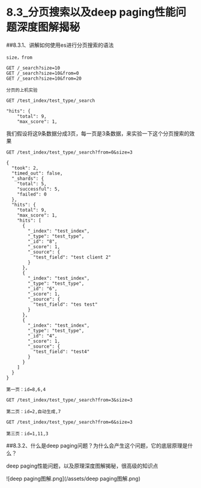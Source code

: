 # 8.3_分页搜索以及deep paging性能问题深度图解揭秘


##8.3.1、讲解如何使用es进行分页搜索的语法

    size，from
    
    GET /_search?size=10
    GET /_search?size=10&from=0
    GET /_search?size=10&from=20
    
    分页的上机实验
    
    GET /test_index/test_type/_search
    
    "hits": {
        "total": 9,
        "max_score": 1,
    
我们假设将这9条数据分成3页，每一页是3条数据，来实验一下这个分页搜索的效果

    GET /test_index/test_type/_search?from=0&size=3
    
    {
      "took": 2,
      "timed_out": false,
      "_shards": {
        "total": 5,
        "successful": 5,
        "failed": 0
      },
      "hits": {
        "total": 9,
        "max_score": 1,
        "hits": [
          {
            "_index": "test_index",
            "_type": "test_type",
            "_id": "8",
            "_score": 1,
            "_source": {
              "test_field": "test client 2"
            }
          },
          {
            "_index": "test_index",
            "_type": "test_type",
            "_id": "6",
            "_score": 1,
            "_source": {
              "test_field": "tes test"
            }
          },
          {
            "_index": "test_index",
            "_type": "test_type",
            "_id": "4",
            "_score": 1,
            "_source": {
              "test_field": "test4"
            }
          }
        ]
      }
    }
    
    第一页：id=8,6,4
    
    GET /test_index/test_type/_search?from=3&size=3
    
    第二页：id=2,自动生成,7
    
    GET /test_index/test_type/_search?from=6&size=3
    
    第三页：id=1,11,3

##8.3.2、什么是deep paging问题？为什么会产生这个问题，它的底层原理是什么？

deep paging性能问题，以及原理深度图解揭秘，很高级的知识点

![deep paging图解.png](/assets/deep paging图解.png)


